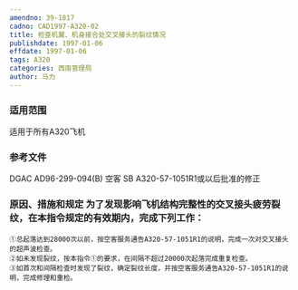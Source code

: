 ```yaml
---
amendno: 39-1817
cadno: CAD1997-A320-02
title: 检查机翼、机身接合处交叉接头的裂纹情况
publishdate: 1997-01-06
effdate: 1997-01-06
tags: A320
categories: 西南管理局
author: 马力
---
```


### 适用范围 
适用于所有A320飞机

<!--more-->
### 参考文件
DGAC AD96-299-094(B) 空客 SB A320-57-1051R1或以后批准的修正

### 原因、措施和规定 为了发现影响飞机结构完整性的交叉接头疲劳裂纹，在本指令规定的有效期内，完成下列工作： 
    ①总起落达到28000次以前，按空客服务通告A320-57-1051R1的说明，完成一次对交叉接头的超声波检查。 
    ②如未发现裂纹，按本指令①的要求，在间隔不超过20000次起落完成重复检查。 
    ③如首次和间隔检查时发现了裂纹，确定裂纹长度，并按空客服务通告A320-57-1051R1的说明，完成修理和重检。

